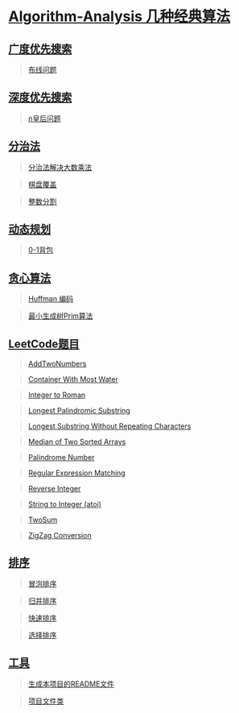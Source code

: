 # [Algorithm-Analysis  几种经典算法](https://github.com/FDws/Algorithm-Analysis/tree/master/src)		

## [广度优先搜索](https://github.com/FDws/Algorithm-Analysis/tree/master/src/bfs)		

> [布线问题](https://github.com/FDws/Algorithm-Analysis/tree/master/src/bfs/RouteProblem.java)		

## [深度优先搜索](https://github.com/FDws/Algorithm-Analysis/tree/master/src/dfs)		

> [n皇后问题](https://github.com/FDws/Algorithm-Analysis/tree/master/src/dfs/King.java)		

## [分治法](https://github.com/FDws/Algorithm-Analysis/tree/master/src/divide)		

> [分治法解决大数乘法](https://github.com/FDws/Algorithm-Analysis/tree/master/src/divide/BigInteger.java)		

> [棋盘覆盖](https://github.com/FDws/Algorithm-Analysis/tree/master/src/divide/CoverChessBoard.java)		

> [整数分割](https://github.com/FDws/Algorithm-Analysis/tree/master/src/divide/IntegerPartition.java)		

## [动态规划](https://github.com/FDws/Algorithm-Analysis/tree/master/src/dp)		

> [0-1背包](https://github.com/FDws/Algorithm-Analysis/tree/master/src/dp/Knapsack01.java)		

## [贪心算法](https://github.com/FDws/Algorithm-Analysis/tree/master/src/greedy)		

> [Huffman 编码](https://github.com/FDws/Algorithm-Analysis/tree/master/src/greedy/HuffmanCode.java)		

> [最小生成树Prim算法](https://github.com/FDws/Algorithm-Analysis/tree/master/src/greedy/Prim.java)		

## [LeetCode题目](https://github.com/FDws/Algorithm-Analysis/tree/master/src/leetcode)		

> [AddTwoNumbers](https://github.com/FDws/Algorithm-Analysis/tree/master/src/leetcode/AddTwoNumbers.java)		

> [Container With Most Water](https://github.com/FDws/Algorithm-Analysis/tree/master/src/leetcode/ContainerWithMostWater.java)		

> [Integer to Roman](https://github.com/FDws/Algorithm-Analysis/tree/master/src/leetcode/IntegertoRoman.java)		

> [Longest Palindromic Substring](https://github.com/FDws/Algorithm-Analysis/tree/master/src/leetcode/LongestPalindromicSubstring.java)		

> [Longest Substring Without Repeating Characters](https://github.com/FDws/Algorithm-Analysis/tree/master/src/leetcode/LSWRC.java)		

> [Median of Two Sorted Arrays](https://github.com/FDws/Algorithm-Analysis/tree/master/src/leetcode/MedianofTwoSortedArrays.java)		

> [Palindrome Number](https://github.com/FDws/Algorithm-Analysis/tree/master/src/leetcode/PalindromeNumber.java)		

> [Regular Expression Matching](https://github.com/FDws/Algorithm-Analysis/tree/master/src/leetcode/RegularExpressionMatching.java)		

> [Reverse Integer](https://github.com/FDws/Algorithm-Analysis/tree/master/src/leetcode/ReverseInteger.java)		

> [String to Integer (atoi)](https://github.com/FDws/Algorithm-Analysis/tree/master/src/leetcode/StringtoInteger.java)		

> [TwoSum](https://github.com/FDws/Algorithm-Analysis/tree/master/src/leetcode/TwoSum.java)		

> [ZigZag Conversion](https://github.com/FDws/Algorithm-Analysis/tree/master/src/leetcode/ZigZagConversion.java)		

## [排序](https://github.com/FDws/Algorithm-Analysis/tree/master/src/sort)		

> [冒泡排序](https://github.com/FDws/Algorithm-Analysis/tree/master/src/sort/BubbleSort.java)		

> [归并排序](https://github.com/FDws/Algorithm-Analysis/tree/master/src/sort/MergeSort.java)		

> [](https://github.com/FDws/Algorithm-Analysis/tree/master/src/sort/Msort.java)		

> [快速排序](https://github.com/FDws/Algorithm-Analysis/tree/master/src/sort/QuickSort.java)		

> [选择排序](https://github.com/FDws/Algorithm-Analysis/tree/master/src/sort/SelectionSort.java)		

## [工具](https://github.com/FDws/Algorithm-Analysis/tree/master/src/tools)		

> [生成本项目的README文件](https://github.com/FDws/Algorithm-Analysis/tree/master/src/tools/Project.java)		

> [项目文件类](https://github.com/FDws/Algorithm-Analysis/tree/master/src/tools/ProjectFile.java)		

